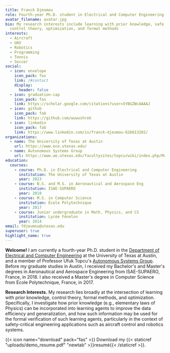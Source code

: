 ```yaml
---
title: Franck Djeumou
role: Fourth-year Ph.D. student in Electrical and Computer Engineering
avatar_filename: avatar.jpg
bio: My research interests include learning with prior knowledge, safe learning,
  control theory, optimization, and formal methods
interests:
  - Aircraft
  - UAV
  - Robotics
  - Programming
  - Tennis
  - Soccer
social:
  - icon: envelope
    icon_pack: fas
    link: /#contact
    display:
      header: false
  - icon: graduation-cap
    icon_pack: fas
    link: https://scholar.google.com/citations?user=5YBGZWcAAAAJ
  - icon: github
    icon_pack: fab
    link: https://github.com/wuwushrek
  - icon: linkedin
    icon_pack: fab
    link: https://www.linkedin.com/in/franck-djeumou-626613202/
organizations:
  - name: The University of Texas at Austin
    url: https://www.ece.utexas.edu/
  - name: Autonomous Systems Group
    url: https://www.ae.utexas.edu/facultysites/topcu/wiki/index.php/Main_Page
education:
  courses:
    - course: Ph.D. in Electrical and Computer Engineering
      institution: The University of Texas at Austin
      year: 2023
    - course: B.S. and M.S. in Aeronautical and Aerospace Eng
      institution: ISAE-SUPAERO
      year: 2018
    - course: M.S. in Computer Science
      institution: École Polytechnique
      year: 2017
    - course: Junior undergraduate in Math, Physics, and CS
      institution: Lycée Fénelon
      year: 2014
email: fdjeumou@utexas.edu
superuser: true
highlight_name: true
---
```

**Welcome!**  I am currently a fourth-year Ph.D. student in the [Department of Electrical and Computer Engineering](https://www.ece.utexas.edu/) at the University of Texas at Austin, and a member of Professor Ufuk Topcu's [Autonomous Systems Group](https://www.ae.utexas.edu/facultysites/topcu/wiki/index.php/Main_Page). Before my graduate studies in Austin, I received my Bachelor's and Master's degrees in Aeronautical and Aerospace Engineering from ISAE-SUPAERO, France, in 2018. I also received a Master's degree in Computer Science from École Polytechnique, France, in 2017.

**Research Interests.**  My research lies broadly at the intersection of learning with prior knowledge, control theory, formal methods, and optimization. Specifically, I investigate how prior knowledge (e.g., elementary laws of Physics) can be incorporated into learning agents to improve the data efficiency and generalization, and how such information may be used for the formal verification of such learning agents, particularly in the context of safety-critical engineering applications such as aircraft control and robotics systems.

{{< icon name="download" pack="fas" >}} Download my {{< staticref "uploads/demo_resume.pdf" "newtab" >}}resumé{{< /staticref >}}.
